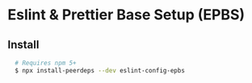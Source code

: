 # Eslint & Prettier Base Setup (EPBS)

## Install

```zsh
  # Requires npm 5+
  $ npx install-peerdeps --dev eslint-config-epbs
```
